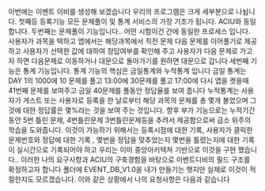이번에는 이벤트 이비를 생성해 보겠습니다 우리의 프로그램은 크게 세부분으로 나뉩니다. 첫째등 등록기능  모든 문제풀이 및 통계 서비스의 가장 기초가 됩니다. ACIU와 동일합니다. 
두번째는 문제풀이 기능입니다.. 어떤 시험이건 간에 동일한 프로세스 입니다. 사용자가 과목을 택하고 앱에서는 해당과목에서 직전 문제 다음 문제를 이어풀기로 제공하고 사용자가 선택한 값에 대하여 정답여부를 확인해 주고  사용자가 다음 문제로 가고자 하면 다음문제로 이동하거나 대문으로 돌아가기를 원하면 대문으로 갑니다
세번째 기능은 통계 기능입니다. 통계 기능의 핵심은 금일통계와 누적통계 입니다
금일 통계는 DAY 1의 1000에 10 문제를 풀고 13:00에 30문제를 풀고 17:00에 다시 앱을 켯을때 41번째 문제를 보여주고 금일 40문제를 풀동안 정답율를 보여 줍니다
누적통계는 사용자가 게스트 또는 사용자로 등록을 한 날로부터 해당 과목의 문체를 총 몇개 불었으며 그것에 대한 정답률은 몇%라는 것을 보여 주는 것입니다.
향후 부가 기능으로는 누적기간 동안 5번 틀린 문제, 4번틀린문제 3번틀린문제등을 추려서 제공함으로써 급소 위주의 학습을 도와줍니다.  이것이 가능하기 위해서는 등록시점에 대한 기록, 사용자가 클릭한 문제번호와 정답에 대한 기록 , 몇번을 정답을 맞추었는지 몇번을 틀렸는지에 대한 기록이 실시간으로 기록되어야 하고 우리는 이미 중앙아키텍쳐 기반으로 이것을 구현 했습니다.. 이러한 나의 요구사항과 ACIU의 구축경험을 바탕으로 이벤트디비의 필드 구조를 확정하고자 합니다  폴더에 EVENT_DB_V1.0을 내가 만들기는 햇지만 실제로 이것이 적절한지도 모르겠습니다. 
이와 같은 상황에서 나의 요청사항은 다음과 같습니다
